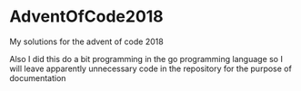 # AdventOfCode2018
My solutions for the advent of code 2018  

Also I did this do a bit programming in the go programming language 
so I will leave apparently unnecessary code in the repository for the purpose of documentation
